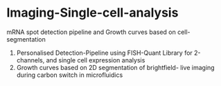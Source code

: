 # Imaging-Single-cell-analysis
mRNA spot detection pipeline and Growth curves based on cell-segmentation 

1. Personalised Detection-Pipeline using FISH-Quant Library for 2-channels, and single cell expression analysis
2. Growth curves based on 2D segmentation of brightfield- live imaging during carbon switch in microfluidics
